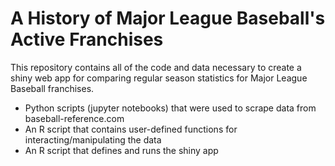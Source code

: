 # A History of Major League Baseball's Active Franchises

This repository contains all of the code and data necessary to create a shiny web app for comparing regular season statistics for Major League Baseball franchises.

* Python scripts (jupyter notebooks) that were used to scrape data from baseball-reference.com 
* An R script that contains user-defined functions for interacting/manipulating the data
* An R script that defines and runs the shiny app
